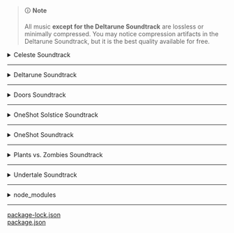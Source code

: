 > 🛈 **Note**
>
> All music **except for the Deltarune Soundtrack** are lossless or minimally compressed. You may notice compression artifacts in the Deltarune Soundtrack, but it is the best quality available for free.

<!-- files -->
<details>
<hr>
<summary>Celeste Soundtrack</summary>
<a href="Celeste Soundtrack/Celeste Original Soundtrack.png">Celeste Original Soundtrack.png</a><br>
<a href="Celeste Soundtrack/Prologue.mp3">Prologue.mp3</a><br>
<a href="Celeste Soundtrack/First Steps.mp3">First Steps.mp3</a><br>
<a href="Celeste Soundtrack/Resurrections.mp3">Resurrections.mp3</a><br>
<a href="Celeste Soundtrack/Awake.mp3">Awake.mp3</a><br>
<a href="Celeste Soundtrack/Postcard from Celeste Mountain.mp3">Postcard from Celeste Mountain.mp3</a><br>
<a href="Celeste Soundtrack/Checking In.mp3">Checking In.mp3</a><br>
<a href="Celeste Soundtrack/Spirit of Hospitality.mp3">Spirit of Hospitality.mp3</a><br>
<a href="Celeste Soundtrack/Scattered and Lost.mp3">Scattered and Lost.mp3</a><br>
<a href="Celeste Soundtrack/Golden.mp3">Golden.mp3</a><br>
<a href="Celeste Soundtrack/Anxiety.mp3">Anxiety.mp3</a><br>
<a href="Celeste Soundtrack/Quiet and Falling.mp3">Quiet and Falling.mp3</a><br>
<a href="Celeste Soundtrack/In the Mirror.mp3">In the Mirror.mp3</a><br>
<a href="Celeste Soundtrack/Madeline and Theo.mp3">Madeline and Theo.mp3</a><br>
<a href="Celeste Soundtrack/Starjump.mp3">Starjump.mp3</a><br>
<a href="Celeste Soundtrack/Reflection.mp3">Reflection.mp3</a><br>
<a href="Celeste Soundtrack/Confronting Myself.mp3">Confronting Myself.mp3</a><br>
<a href="Celeste Soundtrack/Little Goth.mp3">Little Goth.mp3</a><br>
<a href="Celeste Soundtrack/Reach for the Summit.mp3">Reach for the Summit.mp3</a><br>
<a href="Celeste Soundtrack/Exhale.mp3">Exhale.mp3</a><br>
<a href="Celeste Soundtrack/Heart of the Mountain.mp3">Heart of the Mountain.mp3</a><br>
<a href="Celeste Soundtrack/My Dearest Friends.mp3">My Dearest Friends.mp3</a><br>
</details><hr>
<details>
<hr>
<summary>Deltarune Soundtrack</summary>
<details>
<hr>
<summary>Chapter 1</summary>
<a href="Deltarune Soundtrack/Chapter 1/Deltarune Chapter 1 Soundtrack.png">Deltarune Chapter 1 Soundtrack.png</a><br>
<a href="Deltarune Soundtrack/Chapter 1/ANOTHER HIM.mp3">ANOTHER HIM.mp3</a><br>
<a href="Deltarune Soundtrack/Chapter 1/Beginning.mp3">Beginning.mp3</a><br>
<a href="Deltarune Soundtrack/Chapter 1/School.mp3">School.mp3</a><br>
<a href="Deltarune Soundtrack/Chapter 1/Susie.mp3">Susie.mp3</a><br>
<a href="Deltarune Soundtrack/Chapter 1/The Door.mp3">The Door.mp3</a><br>
<a href="Deltarune Soundtrack/Chapter 1/Cliffs.mp3">Cliffs.mp3</a><br>
<a href="Deltarune Soundtrack/Chapter 1/The Chase.mp3">The Chase.mp3</a><br>
<a href="Deltarune Soundtrack/Chapter 1/The Legend.mp3">The Legend.mp3</a><br>
<a href="Deltarune Soundtrack/Chapter 1/Lancer.mp3">Lancer.mp3</a><br>
<a href="Deltarune Soundtrack/Chapter 1/Rude Buster.mp3">Rude Buster.mp3</a><br>
<a href="Deltarune Soundtrack/Chapter 1/Empty Town.mp3">Empty Town.mp3</a><br>
<a href="Deltarune Soundtrack/Chapter 1/Weird Birds.mp3">Weird Birds.mp3</a><br>
<a href="Deltarune Soundtrack/Chapter 1/Field of Hopes and Dreams.mp3">Field of Hopes and Dreams.mp3</a><br>
<a href="Deltarune Soundtrack/Chapter 1/Fanfare (From Rose of Winter).mp3">Fanfare (From Rose of Winter).mp3</a><br>
<a href="Deltarune Soundtrack/Chapter 1/Lantern.mp3">Lantern.mp3</a><br>
<a href="Deltarune Soundtrack/Chapter 1/I'm Very Bad.mp3">I'm Very Bad.mp3</a><br>
<a href="Deltarune Soundtrack/Chapter 1/Checker Dance.mp3">Checker Dance.mp3</a><br>
<a href="Deltarune Soundtrack/Chapter 1/Quiet Autumn.mp3">Quiet Autumn.mp3</a><br>
<a href="Deltarune Soundtrack/Chapter 1/Scarlet Forest.mp3">Scarlet Forest.mp3</a><br>
<a href="Deltarune Soundtrack/Chapter 1/Thrash Machine.mp3">Thrash Machine.mp3</a><br>
<a href="Deltarune Soundtrack/Chapter 1/Vs. Lancer.mp3">Vs. Lancer.mp3</a><br>
<a href="Deltarune Soundtrack/Chapter 1/Basement.mp3">Basement.mp3</a><br>
<a href="Deltarune Soundtrack/Chapter 1/Imminent Death.mp3">Imminent Death.mp3</a><br>
<a href="Deltarune Soundtrack/Chapter 1/Vs. Susie.mp3">Vs. Susie.mp3</a><br>
<a href="Deltarune Soundtrack/Chapter 1/Card Castle.mp3">Card Castle.mp3</a><br>
<a href="Deltarune Soundtrack/Chapter 1/Rouxls Kaard.mp3">Rouxls Kaard.mp3</a><br>
<a href="Deltarune Soundtrack/Chapter 1/April 2012.mp3">April 2012.mp3</a><br>
<a href="Deltarune Soundtrack/Chapter 1/Hip Shop.mp3">Hip Shop.mp3</a><br>
<a href="Deltarune Soundtrack/Chapter 1/Gallery.mp3">Gallery.mp3</a><br>
<a href="Deltarune Soundtrack/Chapter 1/Chaos King.mp3">Chaos King.mp3</a><br>
<a href="Deltarune Soundtrack/Chapter 1/Darkness Falls.mp3">Darkness Falls.mp3</a><br>
<a href="Deltarune Soundtrack/Chapter 1/The Circus.mp3">The Circus.mp3</a><br>
<a href="Deltarune Soundtrack/Chapter 1/THE WORLD REVOLVING.mp3">THE WORLD REVOLVING.mp3</a><br>
<a href="Deltarune Soundtrack/Chapter 1/Friendship.mp3">Friendship.mp3</a><br>
<a href="Deltarune Soundtrack/Chapter 1/THE HOLY.mp3">THE HOLY.mp3</a><br>
<a href="Deltarune Soundtrack/Chapter 1/Your Power.mp3">Your Power.mp3</a><br>
<a href="Deltarune Soundtrack/Chapter 1/A Town Called Hometown.mp3">A Town Called Hometown.mp3</a><br>
<a href="Deltarune Soundtrack/Chapter 1/You Can Always Come Home.mp3">You Can Always Come Home.mp3</a><br>
<a href="Deltarune Soundtrack/Chapter 1/Don't Forget.mp3">Don't Forget.mp3</a><br>
<a href="Deltarune Soundtrack/Chapter 1/Before the Story.mp3">Before the Story.mp3</a><br>
<a href="Deltarune Soundtrack/Chapter 1/Dogcheck.mp3">Dogcheck.mp3</a><br>
</details><hr>
<details>
<hr>
<summary>Chapter 2</summary>
<a href="Deltarune Soundtrack/Chapter 2/Deltarune Chapter 2 Soundtrack.png">Deltarune Chapter 2 Soundtrack.png</a><br>
<a href="Deltarune Soundtrack/Chapter 2/Faint Glow.mp3">Faint Glow.mp3</a><br>
<a href="Deltarune Soundtrack/Chapter 2/Girl Next Door.mp3">Girl Next Door.mp3</a><br>
<a href="Deltarune Soundtrack/Chapter 2/My Castle Town.mp3">My Castle Town.mp3</a><br>
<a href="Deltarune Soundtrack/Chapter 2/Ohhhhohohoho!.mp3">Ohhhhohohoho!.mp3</a><br>
<a href="Deltarune Soundtrack/Chapter 2/Queen.mp3">Queen.mp3</a><br>
<a href="Deltarune Soundtrack/Chapter 2/A CYBER'S WORLD.mp3">A CYBER'S WORLD.mp3</a><br>
<a href="Deltarune Soundtrack/Chapter 2/A Simple Diversion.mp3">A Simple Diversion.mp3</a><br>
<a href="Deltarune Soundtrack/Chapter 2/Almost To The Guys!.mp3">Almost To The Guys!.mp3</a><br>
<a href="Deltarune Soundtrack/Chapter 2/Cool Beat.mp3">Cool Beat.mp3</a><br>
<a href="Deltarune Soundtrack/Chapter 2/When I Get Mad I Dance Like This.mp3">When I Get Mad I Dance Like This.mp3</a><br>
<a href="Deltarune Soundtrack/Chapter 2/Cyber Battle (Solo).mp3">Cyber Battle (Solo).mp3</a><br>
<a href="Deltarune Soundtrack/Chapter 2/When I Get Happy I Dance Like This.mp3">When I Get Happy I Dance Like This.mp3</a><br>
<a href="Deltarune Soundtrack/Chapter 2/Sound Studio.mp3">Sound Studio.mp3</a><br>
<a href="Deltarune Soundtrack/Chapter 2/Berdly.mp3">Berdly.mp3</a><br>
<a href="Deltarune Soundtrack/Chapter 2/Smart Race.mp3">Smart Race.mp3</a><br>
<a href="Deltarune Soundtrack/Chapter 2/Faint Courage (Game Over).mp3">Faint Courage (Game Over).mp3</a><br>
<a href="Deltarune Soundtrack/Chapter 2/WELCOME TO THE CITY.mp3">WELCOME TO THE CITY.mp3</a><br>
<a href="Deltarune Soundtrack/Chapter 2/Mini Studio.mp3">Mini Studio.mp3</a><br>
<a href="Deltarune Soundtrack/Chapter 2/Holiday Studio.mp3">Holiday Studio.mp3</a><br>
<a href="Deltarune Soundtrack/Chapter 2/Cool Mixtape.mp3">Cool Mixtape.mp3</a><br>
<a href="Deltarune Soundtrack/Chapter 2/HEY EVERY !.mp3">HEY EVERY !.mp3</a><br>
<a href="Deltarune Soundtrack/Chapter 2/Spamton.mp3">Spamton.mp3</a><br>
<a href="Deltarune Soundtrack/Chapter 2/NOW'S YOUR CHANCE TO BE A.mp3">NOW'S YOUR CHANCE TO BE A.mp3</a><br>
<a href="Deltarune Soundtrack/Chapter 2/Elegant Enterance.mp3">Elegant Enterance.mp3</a><br>
<a href="Deltarune Soundtrack/Chapter 2/Bluebird of Misfortune.mp3">Bluebird of Misfortune.mp3</a><br>
<a href="Deltarune Soundtrack/Chapter 2/Pandora Palace.mp3">Pandora Palace.mp3</a><br>
<a href="Deltarune Soundtrack/Chapter 2/KEYGEN.mp3">KEYGEN.mp3</a><br>
<a href="Deltarune Soundtrack/Chapter 2/Acid Tunnel of Love.mp3">Acid Tunnel of Love.mp3</a><br>
<a href="Deltarune Soundtrack/Chapter 2/It's Pronounced  Rules.mp3">It's Pronounced  Rules.mp3</a><br>
<a href="Deltarune Soundtrack/Chapter 2/Lost Girl.mp3">Lost Girl.mp3</a><br>
<a href="Deltarune Soundtrack/Chapter 2/Ferris Wheel.mp3">Ferris Wheel.mp3</a><br>
<a href="Deltarune Soundtrack/Chapter 2/Attack of the Killer Queen.mp3">Attack of the Killer Queen.mp3</a><br>
<a href="Deltarune Soundtrack/Chapter 2/Giga Size.mp3">Giga Size.mp3</a><br>
<a href="Deltarune Soundtrack/Chapter 2/Powers Combined.mp3">Powers Combined.mp3</a><br>
<a href="Deltarune Soundtrack/Chapter 2/Knock You Down !!.mp3">Knock You Down !!.mp3</a><br>
<a href="Deltarune Soundtrack/Chapter 2/The Dark Truth.mp3">The Dark Truth.mp3</a><br>
<a href="Deltarune Soundtrack/Chapter 2/Digital Roots.mp3">Digital Roots.mp3</a><br>
<a href="Deltarune Soundtrack/Chapter 2/Deal Gone Wrong.mp3">Deal Gone Wrong.mp3</a><br>
<a href="Deltarune Soundtrack/Chapter 2/BIG SHOT.mp3">BIG SHOT.mp3</a><br>
<a href="Deltarune Soundtrack/Chapter 2/A Real Boy!.mp3">A Real Boy!.mp3</a><br>
<a href="Deltarune Soundtrack/Chapter 2/Dialtone.mp3">Dialtone.mp3</a><br>
<a href="Deltarune Soundtrack/Chapter 2/sans..mp3">sans..mp3</a><br>
<a href="Deltarune Soundtrack/Chapter 2/Chill Jailbreak Alarm to Study And Relax To.mp3">Chill Jailbreak Alarm to Study And Relax To.mp3</a><br>
<a href="Deltarune Soundtrack/Chapter 2/You Can Always Come Home.mp3">You Can Always Come Home.mp3</a><br>
<a href="Deltarune Soundtrack/Chapter 2/Until Next Time.mp3">Until Next Time.mp3</a><br>
<a href="Deltarune Soundtrack/Chapter 2/A-pplause for Berdly.mp3">A-pplause for Berdly.mp3</a><br>
<a href="Deltarune Soundtrack/Chapter 2/Berdly Battle (Really Tense Heartbeat Momento Version).mp3">Berdly Battle (Really Tense Heartbeat Momento Version).mp3</a><br>
<a href="Deltarune Soundtrack/Chapter 2/Cyber Battle.mp3">Cyber Battle.mp3</a><br>
<a href="Deltarune Soundtrack/Chapter 2/Determination.mp3">Determination.mp3</a><br>
<a href="Deltarune Soundtrack/Chapter 2/WELCOME TO THE CITY (Alt).mp3">WELCOME TO THE CITY (Alt).mp3</a><br>
</details><hr>
</details><hr>
<details>
<hr>
<summary>Doors Soundtrack</summary>
<details>
<hr>
<summary>Volume 1</summary>
<a href="Doors Soundtrack/Volume 1/Doors (Original Game Soundtrack), Vol. 1.png">Doors (Original Game Soundtrack), Vol. 1.png</a><br>
<a href="Doors Soundtrack/Volume 1/Dawn Of The Doors.mp3">Dawn Of The Doors.mp3</a><br>
<a href="Doors Soundtrack/Volume 1/Elevator Jam.mp3">Elevator Jam.mp3</a><br>
<a href="Doors Soundtrack/Volume 1/Guiding Light.mp3">Guiding Light.mp3</a><br>
<a href="Doors Soundtrack/Volume 1/Here I Come.mp3">Here I Come.mp3</a><br>
<a href="Doors Soundtrack/Volume 1/Unhinged.mp3">Unhinged.mp3</a><br>
</details><hr>
<details>
<hr>
<summary>Volume 2</summary>
<a href="Doors Soundtrack/Volume 2/Doors (Original Game Soundtrack), Vol. 2.png">Doors (Original Game Soundtrack), Vol. 2.png</a><br>
<a href="Doors Soundtrack/Volume 2/Trailer Theme Remix.mp3">Trailer Theme Remix.mp3</a><br>
<a href="Doors Soundtrack/Volume 2/Elevator Jam Remix.mp3">Elevator Jam Remix.mp3</a><br>
<a href="Doors Soundtrack/Volume 2/Curious Light.mp3">Curious Light.mp3</a><br>
<a href="Doors Soundtrack/Volume 2/Jeff's Jingle.mp3">Jeff's Jingle.mp3</a><br>
<a href="Doors Soundtrack/Volume 2/Unhinged II.mp3">Unhinged II.mp3</a><br>
<a href="Doors Soundtrack/Volume 2/Elevator Jammed.mp3">Elevator Jammed.mp3</a><br>
</details><hr>
</details><hr>
<details>
<hr>
<summary>OneShot Solstice Soundtrack</summary>
<a href="OneShot Solstice Soundtrack/Happily Ever After.jpg">Happily Ever After.jpg</a><br>
<a href="OneShot Solstice Soundtrack/OneShot Solstice Soundtrack.png">OneShot Solstice Soundtrack.png</a><br>
<a href="OneShot Solstice Soundtrack/Prelude.flac">Prelude.flac</a><br>
<a href="OneShot Solstice Soundtrack/Deep Mines.flac">Deep Mines.flac</a><br>
<a href="OneShot Solstice Soundtrack/Vestige.flac">Vestige.flac</a><br>
<a href="OneShot Solstice Soundtrack/Sonder (extended).flac">Sonder (extended).flac</a><br>
<a href="OneShot Solstice Soundtrack/Out of Protocol.flac">Out of Protocol.flac</a><br>
<a href="OneShot Solstice Soundtrack/Panic.flac">Panic.flac</a><br>
<a href="OneShot Solstice Soundtrack/Collapse.flac">Collapse.flac</a><br>
<a href="OneShot Solstice Soundtrack/Navigate (extended).flac">Navigate (extended).flac</a><br>
<a href="OneShot Solstice Soundtrack/The FIrst Universe.flac">The FIrst Universe.flac</a><br>
<a href="OneShot Solstice Soundtrack/Aviator.flac">Aviator.flac</a><br>
<a href="OneShot Solstice Soundtrack/Eleventh hour.flac">Eleventh hour.flac</a><br>
<a href="OneShot Solstice Soundtrack/Rue.flac">Rue.flac</a><br>
<a href="OneShot Solstice Soundtrack/The Author.flac">The Author.flac</a><br>
<a href="OneShot Solstice Soundtrack/The World Machine.flac">The World Machine.flac</a><br>
<a href="OneShot Solstice Soundtrack/Encounter.flac">Encounter.flac</a><br>
<a href="OneShot Solstice Soundtrack/Solstice.flac">Solstice.flac</a><br>
<a href="OneShot Solstice Soundtrack/Sunrise.flac">Sunrise.flac</a><br>
<a href="OneShot Solstice Soundtrack/In Memory.flac">In Memory.flac</a><br>
<a href="OneShot Solstice Soundtrack/Epilogue.flac">Epilogue.flac</a><br>
<a href="OneShot Solstice Soundtrack/Homesick.flac">Homesick.flac</a><br>
<a href="OneShot Solstice Soundtrack/Inventory.flac">Inventory.flac</a><br>
<a href="OneShot Solstice Soundtrack/Simpler Secrets.flac">Simpler Secrets.flac</a><br>
<a href="OneShot Solstice Soundtrack/First Flight.flac">First Flight.flac</a><br>
<a href="OneShot Solstice Soundtrack/The Simulation.flac">The Simulation.flac</a><br>
<a href="OneShot Solstice Soundtrack/Ghost in the Machine.flac">Ghost in the Machine.flac</a><br>
<a href="OneShot Solstice Soundtrack/Happily Ever After.flac">Happily Ever After.flac</a><br>
<a href="OneShot Solstice Soundtrack/Niko's Theme.flac">Niko's Theme.flac</a><br>
</details><hr>
<details>
<hr>
<summary>OneShot Soundtrack</summary>
<a href="OneShot Soundtrack/IT'S TIME TO FIGHT CRIME.jpg">IT'S TIME TO FIGHT CRIME.jpg</a><br>
<a href="OneShot Soundtrack/OneShot Soundtrack.png">OneShot Soundtrack.png</a><br>
<a href="OneShot Soundtrack/Ram.jpg">Ram.jpg</a><br>
<a href="OneShot Soundtrack/My Burden Is Light.flac">My Burden Is Light.flac</a><br>
<a href="OneShot Soundtrack/Someplace I Know.flac">Someplace I Know.flac</a><br>
<a href="OneShot Soundtrack/Puzzle Solved.flac">Puzzle Solved.flac</a><br>
<a href="OneShot Soundtrack/Phosphor.flac">Phosphor.flac</a><br>
<a href="OneShot Soundtrack/The Prophecy.flac">The Prophecy.flac</a><br>
<a href="OneShot Soundtrack/Abandoned Factory.flac">Abandoned Factory.flac</a><br>
<a href="OneShot Soundtrack/Silverpoint.flac">Silverpoint.flac</a><br>
<a href="OneShot Soundtrack/A God's Machine.flac">A God's Machine.flac</a><br>
<a href="OneShot Soundtrack/Rowbot.flac">Rowbot.flac</a><br>
<a href="OneShot Soundtrack/Geothermal.flac">Geothermal.flac</a><br>
<a href="OneShot Soundtrack/Distant.flac">Distant.flac</a><br>
<a href="OneShot Soundtrack/Into The Light.flac">Into The Light.flac</a><br>
<a href="OneShot Soundtrack/Self Contained Universe (Reprise).flac">Self Contained Universe (Reprise).flac</a><br>
<a href="OneShot Soundtrack/Navigate.flac">Navigate.flac</a><br>
<a href="OneShot Soundtrack/To Sleep.flac">To Sleep.flac</a><br>
<a href="OneShot Soundtrack/To Dream.flac">To Dream.flac</a><br>
<a href="OneShot Soundtrack/Flooded Ruins.flac">Flooded Ruins.flac</a><br>
<a href="OneShot Soundtrack/Alula.flac">Alula.flac</a><br>
<a href="OneShot Soundtrack/Children of the Ruins.flac">Children of the Ruins.flac</a><br>
<a href="OneShot Soundtrack/Ram.flac">Ram.flac</a><br>
<a href="OneShot Soundtrack/Pretty Bad.flac">Pretty Bad.flac</a><br>
<a href="OneShot Soundtrack/On Little Cat Feet.flac">On Little Cat Feet.flac</a><br>
<a href="OneShot Soundtrack/Indoors.flac">Indoors.flac</a><br>
<a href="OneShot Soundtrack/Dark Stairwell.flac">Dark Stairwell.flac</a><br>
<a href="OneShot Soundtrack/Sonder.flac">Sonder.flac</a><br>
<a href="OneShot Soundtrack/Pretty nice day, huh....flac">Pretty nice day, huh....flac</a><br>
<a href="OneShot Soundtrack/On Little Cat Feet (ground).flac">On Little Cat Feet (ground).flac</a><br>
<a href="OneShot Soundtrack/Library Stroll.flac">Library Stroll.flac</a><br>
<a href="OneShot Soundtrack/Simple Secrets.flac">Simple Secrets.flac</a><br>
<a href="OneShot Soundtrack/Factory.flac">Factory.flac</a><br>
<a href="OneShot Soundtrack/Library Nap.flac">Library Nap.flac</a><br>
<a href="OneShot Soundtrack/The Tower.flac">The Tower.flac</a><br>
<a href="OneShot Soundtrack/Distant water.flac">Distant water.flac</a><br>
<a href="OneShot Soundtrack/Niko and the World Machine.flac">Niko and the World Machine.flac</a><br>
<a href="OneShot Soundtrack/I'm Here.flac">I'm Here.flac</a><br>
<a href="OneShot Soundtrack/Pretty.flac">Pretty.flac</a><br>
<a href="OneShot Soundtrack/Sun.flac">Sun.flac</a><br>
<a href="OneShot Soundtrack/Self Contained Universe.flac">Self Contained Universe.flac</a><br>
<a href="OneShot Soundtrack/Thanks For Everything.flac">Thanks For Everything.flac</a><br>
<a href="OneShot Soundtrack/OneShot Trailer.flac">OneShot Trailer.flac</a><br>
<a href="OneShot Soundtrack/Countdown.flac">Countdown.flac</a><br>
<a href="OneShot Soundtrack/IT'S TIME TO FIGHT CRIME.flac">IT'S TIME TO FIGHT CRIME.flac</a><br>
</details><hr>
<details>
<hr>
<summary>Plants vs. Zombies Soundtrack</summary>
<details>
<hr>
<summary>Normal-Horde Variants</summary>
<a href="Plants vs. Zombies Soundtrack/Normal-Horde Variants/Grasswalk (Normal).flac">Grasswalk (Normal).flac</a><br>
<a href="Plants vs. Zombies Soundtrack/Normal-Horde Variants/Grasswalk (Horde).flac">Grasswalk (Horde).flac</a><br>
<a href="Plants vs. Zombies Soundtrack/Normal-Horde Variants/Watery Graves (Normal).flac">Watery Graves (Normal).flac</a><br>
<a href="Plants vs. Zombies Soundtrack/Normal-Horde Variants/Watery Graves (Horde).flac">Watery Graves (Horde).flac</a><br>
<a href="Plants vs. Zombies Soundtrack/Normal-Horde Variants/Rigor Mormist (Normal).flac">Rigor Mormist (Normal).flac</a><br>
<a href="Plants vs. Zombies Soundtrack/Normal-Horde Variants/Rigor Mormist (Horde).flac">Rigor Mormist (Horde).flac</a><br>
<a href="Plants vs. Zombies Soundtrack/Normal-Horde Variants/Graze the Roof (Horde).flac">Graze the Roof (Horde).flac</a><br>
<a href="Plants vs. Zombies Soundtrack/Normal-Horde Variants/Graze the Roof (Normal).flac">Graze the Roof (Normal).flac</a><br>
</details><hr>
<a href="Plants vs. Zombies Soundtrack/Plants vs. Zombies Soundtrack.jpg">Plants vs. Zombies Soundtrack.jpg</a><br>
<a href="Plants vs. Zombies Soundtrack/Crazy Dave (Intro Theme).flac">Crazy Dave (Intro Theme).flac</a><br>
<a href="Plants vs. Zombies Soundtrack/Choose Your Seeds.flac">Choose Your Seeds.flac</a><br>
<a href="Plants vs. Zombies Soundtrack/Grasswalk.flac">Grasswalk.flac</a><br>
<a href="Plants vs. Zombies Soundtrack/Moongrains.flac">Moongrains.flac</a><br>
<a href="Plants vs. Zombies Soundtrack/Moongrains (Horde).flac">Moongrains (Horde).flac</a><br>
<a href="Plants vs. Zombies Soundtrack/Watery Graves.flac">Watery Graves.flac</a><br>
<a href="Plants vs. Zombies Soundtrack/Rigor Mormist.flac">Rigor Mormist.flac</a><br>
<a href="Plants vs. Zombies Soundtrack/Graze the Roof.flac">Graze the Roof.flac</a><br>
<a href="Plants vs. Zombies Soundtrack/Loonboon.flac">Loonboon.flac</a><br>
<a href="Plants vs. Zombies Soundtrack/Cerebrawl.flac">Cerebrawl.flac</a><br>
<a href="Plants vs. Zombies Soundtrack/Zen Garden.flac">Zen Garden.flac</a><br>
<a href="Plants vs. Zombies Soundtrack/Ultimate Battle.flac">Ultimate Battle.flac</a><br>
<a href="Plants vs. Zombies Soundtrack/Brainiac Maniac.flac">Brainiac Maniac.flac</a><br>
</details><hr>
<details>
<hr>
<summary>Undertale Soundtrack</summary>
<a href="Undertale Soundtrack/Undertale Soundtrack.png">Undertale Soundtrack.png</a><br>
<a href="Undertale Soundtrack/Once Upon A Time.mp3">Once Upon A Time.mp3</a><br>
<a href="Undertale Soundtrack/Start Menu.mp3">Start Menu.mp3</a><br>
<a href="Undertale Soundtrack/Your Best Friend.mp3">Your Best Friend.mp3</a><br>
<a href="Undertale Soundtrack/Fallen Down.mp3">Fallen Down.mp3</a><br>
<a href="Undertale Soundtrack/Ruins.mp3">Ruins.mp3</a><br>
<a href="Undertale Soundtrack/Uwa!! So Temperate♫.mp3">Uwa!! So Temperate♫.mp3</a><br>
<a href="Undertale Soundtrack/Anticipation.mp3">Anticipation.mp3</a><br>
<a href="Undertale Soundtrack/Unnecessary Tension.mp3">Unnecessary Tension.mp3</a><br>
<a href="Undertale Soundtrack/Enemy Approaching.mp3">Enemy Approaching.mp3</a><br>
<a href="Undertale Soundtrack/Ghost Fight.mp3">Ghost Fight.mp3</a><br>
<a href="Undertale Soundtrack/Determination.mp3">Determination.mp3</a><br>
<a href="Undertale Soundtrack/Home.mp3">Home.mp3</a><br>
<a href="Undertale Soundtrack/Home (Music Box).mp3">Home (Music Box).mp3</a><br>
<a href="Undertale Soundtrack/Heartache.mp3">Heartache.mp3</a><br>
<a href="Undertale Soundtrack/sans.mp3">sans.mp3</a><br>
<a href="Undertale Soundtrack/Nyeh Heh Heh!.mp3">Nyeh Heh Heh!.mp3</a><br>
<a href="Undertale Soundtrack/Snowy.mp3">Snowy.mp3</a><br>
<a href="Undertale Soundtrack/Uwa!! So Holiday♫.mp3">Uwa!! So Holiday♫.mp3</a><br>
<a href="Undertale Soundtrack/Dogbass.mp3">Dogbass.mp3</a><br>
<a href="Undertale Soundtrack/Mysterious Place.mp3">Mysterious Place.mp3</a><br>
<a href="Undertale Soundtrack/Dogsong.mp3">Dogsong.mp3</a><br>
<a href="Undertale Soundtrack/Snowdin Town.mp3">Snowdin Town.mp3</a><br>
<a href="Undertale Soundtrack/Shop.mp3">Shop.mp3</a><br>
<a href="Undertale Soundtrack/Bonetrousle.mp3">Bonetrousle.mp3</a><br>
<a href="Undertale Soundtrack/Dating Start!.mp3">Dating Start!.mp3</a><br>
<a href="Undertale Soundtrack/Dating Tense!.mp3">Dating Tense!.mp3</a><br>
<a href="Undertale Soundtrack/Dating Fight!.mp3">Dating Fight!.mp3</a><br>
<a href="Undertale Soundtrack/Premonition.mp3">Premonition.mp3</a><br>
<a href="Undertale Soundtrack/Danger Mystery.mp3">Danger Mystery.mp3</a><br>
<a href="Undertale Soundtrack/Undyne.mp3">Undyne.mp3</a><br>
<a href="Undertale Soundtrack/Waterfall.mp3">Waterfall.mp3</a><br>
<a href="Undertale Soundtrack/Run!.mp3">Run!.mp3</a><br>
<a href="Undertale Soundtrack/Quiet Water.mp3">Quiet Water.mp3</a><br>
<a href="Undertale Soundtrack/Memory.mp3">Memory.mp3</a><br>
<a href="Undertale Soundtrack/Bird That Carries You Over A Disproportionately Small Gap.mp3">Bird That Carries You Over A Disproportionately Small Gap.mp3</a><br>
<a href="Undertale Soundtrack/Dummy!.mp3">Dummy!.mp3</a><br>
<a href="Undertale Soundtrack/Pathetic House.mp3">Pathetic House.mp3</a><br>
<a href="Undertale Soundtrack/Spooktune.mp3">Spooktune.mp3</a><br>
<a href="Undertale Soundtrack/Spookwave.mp3">Spookwave.mp3</a><br>
<a href="Undertale Soundtrack/Ghouliday.mp3">Ghouliday.mp3</a><br>
<a href="Undertale Soundtrack/Chill.mp3">Chill.mp3</a><br>
<a href="Undertale Soundtrack/Thundersnail.mp3">Thundersnail.mp3</a><br>
<a href="Undertale Soundtrack/Temmie Village.mp3">Temmie Village.mp3</a><br>
<a href="Undertale Soundtrack/Tem Shop.mp3">Tem Shop.mp3</a><br>
<a href="Undertale Soundtrack/NGAHHH!!.mp3">NGAHHH!!.mp3</a><br>
<a href="Undertale Soundtrack/Spear of Justice.mp3">Spear of Justice.mp3</a><br>
<a href="Undertale Soundtrack/Ooo.mp3">Ooo.mp3</a><br>
<a href="Undertale Soundtrack/Alphys.mp3">Alphys.mp3</a><br>
<a href="Undertale Soundtrack/It's Showtime!.mp3">It's Showtime!.mp3</a><br>
<a href="Undertale Soundtrack/Metal Crusher.mp3">Metal Crusher.mp3</a><br>
<a href="Undertale Soundtrack/Another Medium.mp3">Another Medium.mp3</a><br>
<a href="Undertale Soundtrack/Uwa!! So HEATS!!♫.mp3">Uwa!! So HEATS!!♫.mp3</a><br>
<a href="Undertale Soundtrack/Stronger Monsters.mp3">Stronger Monsters.mp3</a><br>
<a href="Undertale Soundtrack/Hotel.mp3">Hotel.mp3</a><br>
<a href="Undertale Soundtrack/Can You Really Call This A Hotel, I Didn't Receive A Mint On My Pillow Or Anything.mp3">Can You Really Call This A Hotel, I Didn't Receive A Mint On My Pillow Or Anything.mp3</a><br>
<a href="Undertale Soundtrack/Confession.mp3">Confession.mp3</a><br>
<a href="Undertale Soundtrack/Live Report.mp3">Live Report.mp3</a><br>
<a href="Undertale Soundtrack/Death Report.mp3">Death Report.mp3</a><br>
<a href="Undertale Soundtrack/Spider Dance.mp3">Spider Dance.mp3</a><br>
<a href="Undertale Soundtrack/Wrong Enemy !-.mp3">Wrong Enemy !-.mp3</a><br>
<a href="Undertale Soundtrack/Oh! One True Love.mp3">Oh! One True Love.mp3</a><br>
<a href="Undertale Soundtrack/Oh! Dungeon.mp3">Oh! Dungeon.mp3</a><br>
<a href="Undertale Soundtrack/It's Raining Somewhere Else.mp3">It's Raining Somewhere Else.mp3</a><br>
<a href="Undertale Soundtrack/CORE Approach.mp3">CORE Approach.mp3</a><br>
<a href="Undertale Soundtrack/CORE.mp3">CORE.mp3</a><br>
<a href="Undertale Soundtrack/Last Episode!.mp3">Last Episode!.mp3</a><br>
<a href="Undertale Soundtrack/Oh My.mp3">Oh My.mp3</a><br>
<a href="Undertale Soundtrack/Death by Glamour.mp3">Death by Glamour.mp3</a><br>
<a href="Undertale Soundtrack/For the Fans.mp3">For the Fans.mp3</a><br>
<a href="Undertale Soundtrack/Long Elevator.mp3">Long Elevator.mp3</a><br>
<a href="Undertale Soundtrack/Undertale.mp3">Undertale.mp3</a><br>
<a href="Undertale Soundtrack/Song That Might Play When You Fight Sans.mp3">Song That Might Play When You Fight Sans.mp3</a><br>
<a href="Undertale Soundtrack/The Choice.mp3">The Choice.mp3</a><br>
<a href="Undertale Soundtrack/Small Shock.mp3">Small Shock.mp3</a><br>
<a href="Undertale Soundtrack/Barrier.mp3">Barrier.mp3</a><br>
<a href="Undertale Soundtrack/Bergentrückung.mp3">Bergentrückung.mp3</a><br>
<a href="Undertale Soundtrack/ASGORE.mp3">ASGORE.mp3</a><br>
<a href="Undertale Soundtrack/You Idiot.mp3">You Idiot.mp3</a><br>
<a href="Undertale Soundtrack/Your Best Nightmare.mp3">Your Best Nightmare.mp3</a><br>
<a href="Undertale Soundtrack/Finale.mp3">Finale.mp3</a><br>
<a href="Undertale Soundtrack/An Ending.mp3">An Ending.mp3</a><br>
<a href="Undertale Soundtrack/She's Playing Piano.mp3">She's Playing Piano.mp3</a><br>
<a href="Undertale Soundtrack/Here We Are.mp3">Here We Are.mp3</a><br>
<a href="Undertale Soundtrack/Amalgam.mp3">Amalgam.mp3</a><br>
<a href="Undertale Soundtrack/Fallen Down (Reprise).mp3">Fallen Down (Reprise).mp3</a><br>
<a href="Undertale Soundtrack/Don't Give Up.mp3">Don't Give Up.mp3</a><br>
<a href="Undertale Soundtrack/Hopes and Dreams.mp3">Hopes and Dreams.mp3</a><br>
<a href="Undertale Soundtrack/Burn in Despair!.mp3">Burn in Despair!.mp3</a><br>
<a href="Undertale Soundtrack/SAVE the World.mp3">SAVE the World.mp3</a><br>
<a href="Undertale Soundtrack/His Theme.mp3">His Theme.mp3</a><br>
<a href="Undertale Soundtrack/Final Power.mp3">Final Power.mp3</a><br>
<a href="Undertale Soundtrack/Reunited.mp3">Reunited.mp3</a><br>
<a href="Undertale Soundtrack/Menu (Full).mp3">Menu (Full).mp3</a><br>
<a href="Undertale Soundtrack/Respite.mp3">Respite.mp3</a><br>
<a href="Undertale Soundtrack/Bring It In, Guys!.mp3">Bring It In, Guys!.mp3</a><br>
<a href="Undertale Soundtrack/Last Goodbye.mp3">Last Goodbye.mp3</a><br>
<a href="Undertale Soundtrack/But the Earth Refused to Die.mp3">But the Earth Refused to Die.mp3</a><br>
<a href="Undertale Soundtrack/Battle Against a True Hero.mp3">Battle Against a True Hero.mp3</a><br>
<a href="Undertale Soundtrack/Power of -NEO-.mp3">Power of -NEO-.mp3</a><br>
<a href="Undertale Soundtrack/Megalovania.mp3">Megalovania.mp3</a><br>
<a href="Undertale Soundtrack/Good Night.mp3">Good Night.mp3</a><br>
</details><hr>
<details>
<hr>
<summary>node_modules</summary>
<a href="node_modules/.package-lock.json">.package-lock.json</a><br>
<details>
<hr>
<summary>@tokenizer</summary>
<details>
<hr>
<summary>token</summary>
<a href="node_modules/@tokenizer/token/index.d.ts">index.d.ts</a><br>
<a href="node_modules/@tokenizer/token/package.json">package.json</a><br>
</details><hr>
</details><hr>
<details>
<hr>
<summary>content-type</summary>
<a href="node_modules/content-type/HISTORY.md">HISTORY.md</a><br>
<a href="node_modules/content-type/LICENSE">LICENSE</a><br>
<a href="node_modules/content-type/index.js">index.js</a><br>
<a href="node_modules/content-type/package.json">package.json</a><br>
</details><hr>
<details>
<hr>
<summary>debug</summary>
<a href="node_modules/debug/LICENSE">LICENSE</a><br>
<a href="node_modules/debug/package.json">package.json</a><br>
<details>
<hr>
<summary>src</summary>
<a href="node_modules/debug/src/browser.js">browser.js</a><br>
<a href="node_modules/debug/src/common.js">common.js</a><br>
<a href="node_modules/debug/src/index.js">index.js</a><br>
<a href="node_modules/debug/src/node.js">node.js</a><br>
</details><hr>
</details><hr>
<details>
<hr>
<summary>file-type</summary>
<a href="node_modules/file-type/browser.d.ts">browser.d.ts</a><br>
<a href="node_modules/file-type/browser.js">browser.js</a><br>
<a href="node_modules/file-type/core.d.ts">core.d.ts</a><br>
<a href="node_modules/file-type/core.js">core.js</a><br>
<a href="node_modules/file-type/index.d.ts">index.d.ts</a><br>
<a href="node_modules/file-type/index.js">index.js</a><br>
<a href="node_modules/file-type/license">license</a><br>
<a href="node_modules/file-type/package.json">package.json</a><br>
<a href="node_modules/file-type/readme.md">readme.md</a><br>
<a href="node_modules/file-type/supported.js">supported.js</a><br>
<a href="node_modules/file-type/util.js">util.js</a><br>
</details><hr>
<details>
<hr>
<summary>ieee754</summary>
<a href="node_modules/ieee754/LICENSE">LICENSE</a><br>
<a href="node_modules/ieee754/index.d.ts">index.d.ts</a><br>
<a href="node_modules/ieee754/index.js">index.js</a><br>
<a href="node_modules/ieee754/package.json">package.json</a><br>
</details><hr>
<details>
<hr>
<summary>inherits</summary>
<a href="node_modules/inherits/LICENSE">LICENSE</a><br>
<a href="node_modules/inherits/inherits.js">inherits.js</a><br>
<a href="node_modules/inherits/inherits_browser.js">inherits_browser.js</a><br>
<a href="node_modules/inherits/package.json">package.json</a><br>
</details><hr>
<details>
<hr>
<summary>media-typer</summary>
<a href="node_modules/media-typer/HISTORY.md">HISTORY.md</a><br>
<a href="node_modules/media-typer/LICENSE">LICENSE</a><br>
<a href="node_modules/media-typer/index.js">index.js</a><br>
<a href="node_modules/media-typer/package.json">package.json</a><br>
</details><hr>
<details>
<hr>
<summary>ms</summary>
<a href="node_modules/ms/index.js">index.js</a><br>
<a href="node_modules/ms/license.md">license.md</a><br>
<a href="node_modules/ms/package.json">package.json</a><br>
<a href="node_modules/ms/readme.md">readme.md</a><br>
</details><hr>
<details>
<hr>
<summary>music-metadata</summary>
<a href="node_modules/music-metadata/LICENSE.txt">LICENSE.txt</a><br>
<details>
<hr>
<summary>lib</summary>
<a href="node_modules/music-metadata/lib/ParserFactory.d.ts">ParserFactory.d.ts</a><br>
<a href="node_modules/music-metadata/lib/ParserFactory.js">ParserFactory.js</a><br>
<details>
<hr>
<summary>aiff</summary>
<a href="node_modules/music-metadata/lib/aiff/AiffParser.d.ts">AiffParser.d.ts</a><br>
<a href="node_modules/music-metadata/lib/aiff/AiffParser.js">AiffParser.js</a><br>
<a href="node_modules/music-metadata/lib/aiff/AiffTagMap.d.ts">AiffTagMap.d.ts</a><br>
<a href="node_modules/music-metadata/lib/aiff/AiffTagMap.js">AiffTagMap.js</a><br>
<a href="node_modules/music-metadata/lib/aiff/AiffToken.d.ts">AiffToken.d.ts</a><br>
<a href="node_modules/music-metadata/lib/aiff/AiffToken.js">AiffToken.js</a><br>
</details><hr>
<details>
<hr>
<summary>apev2</summary>
<a href="node_modules/music-metadata/lib/apev2/APEv2Parser.d.ts">APEv2Parser.d.ts</a><br>
<a href="node_modules/music-metadata/lib/apev2/APEv2Parser.js">APEv2Parser.js</a><br>
<a href="node_modules/music-metadata/lib/apev2/APEv2TagMapper.d.ts">APEv2TagMapper.d.ts</a><br>
<a href="node_modules/music-metadata/lib/apev2/APEv2TagMapper.js">APEv2TagMapper.js</a><br>
<a href="node_modules/music-metadata/lib/apev2/APEv2Token.d.ts">APEv2Token.d.ts</a><br>
<a href="node_modules/music-metadata/lib/apev2/APEv2Token.js">APEv2Token.js</a><br>
</details><hr>
<details>
<hr>
<summary>asf</summary>
<a href="node_modules/music-metadata/lib/asf/AsfObject.d.ts">AsfObject.d.ts</a><br>
<a href="node_modules/music-metadata/lib/asf/AsfObject.js">AsfObject.js</a><br>
<a href="node_modules/music-metadata/lib/asf/AsfParser.d.ts">AsfParser.d.ts</a><br>
<a href="node_modules/music-metadata/lib/asf/AsfParser.js">AsfParser.js</a><br>
<a href="node_modules/music-metadata/lib/asf/AsfTagMapper.d.ts">AsfTagMapper.d.ts</a><br>
<a href="node_modules/music-metadata/lib/asf/AsfTagMapper.js">AsfTagMapper.js</a><br>
<a href="node_modules/music-metadata/lib/asf/AsfUtil.d.ts">AsfUtil.d.ts</a><br>
<a href="node_modules/music-metadata/lib/asf/AsfUtil.js">AsfUtil.js</a><br>
<a href="node_modules/music-metadata/lib/asf/GUID.d.ts">GUID.d.ts</a><br>
<a href="node_modules/music-metadata/lib/asf/GUID.js">GUID.js</a><br>
</details><hr>
<details>
<hr>
<summary>common</summary>
<a href="node_modules/music-metadata/lib/common/BasicParser.d.ts">BasicParser.d.ts</a><br>
<a href="node_modules/music-metadata/lib/common/BasicParser.js">BasicParser.js</a><br>
<a href="node_modules/music-metadata/lib/common/CaseInsensitiveTagMap.d.ts">CaseInsensitiveTagMap.d.ts</a><br>
<a href="node_modules/music-metadata/lib/common/CaseInsensitiveTagMap.js">CaseInsensitiveTagMap.js</a><br>
<a href="node_modules/music-metadata/lib/common/CombinedTagMapper.d.ts">CombinedTagMapper.d.ts</a><br>
<a href="node_modules/music-metadata/lib/common/CombinedTagMapper.js">CombinedTagMapper.js</a><br>
<a href="node_modules/music-metadata/lib/common/FourCC.d.ts">FourCC.d.ts</a><br>
<a href="node_modules/music-metadata/lib/common/FourCC.js">FourCC.js</a><br>
<a href="node_modules/music-metadata/lib/common/GenericTagMapper.d.ts">GenericTagMapper.d.ts</a><br>
<a href="node_modules/music-metadata/lib/common/GenericTagMapper.js">GenericTagMapper.js</a><br>
<a href="node_modules/music-metadata/lib/common/GenericTagTypes.d.ts">GenericTagTypes.d.ts</a><br>
<a href="node_modules/music-metadata/lib/common/GenericTagTypes.js">GenericTagTypes.js</a><br>
<a href="node_modules/music-metadata/lib/common/MetadataCollector.d.ts">MetadataCollector.d.ts</a><br>
<a href="node_modules/music-metadata/lib/common/MetadataCollector.js">MetadataCollector.js</a><br>
<a href="node_modules/music-metadata/lib/common/RandomFileReader.d.ts">RandomFileReader.d.ts</a><br>
<a href="node_modules/music-metadata/lib/common/RandomFileReader.js">RandomFileReader.js</a><br>
<a href="node_modules/music-metadata/lib/common/RandomUint8ArrayReader.d.ts">RandomUint8ArrayReader.d.ts</a><br>
<a href="node_modules/music-metadata/lib/common/RandomUint8ArrayReader.js">RandomUint8ArrayReader.js</a><br>
<a href="node_modules/music-metadata/lib/common/Util.d.ts">Util.d.ts</a><br>
<a href="node_modules/music-metadata/lib/common/Util.js">Util.js</a><br>
</details><hr>
<a href="node_modules/music-metadata/lib/core.d.ts">core.d.ts</a><br>
<a href="node_modules/music-metadata/lib/core.js">core.js</a><br>
<details>
<hr>
<summary>dsdiff</summary>
<a href="node_modules/music-metadata/lib/dsdiff/DsdiffParser.d.ts">DsdiffParser.d.ts</a><br>
<a href="node_modules/music-metadata/lib/dsdiff/DsdiffParser.js">DsdiffParser.js</a><br>
<a href="node_modules/music-metadata/lib/dsdiff/DsdiffToken.d.ts">DsdiffToken.d.ts</a><br>
<a href="node_modules/music-metadata/lib/dsdiff/DsdiffToken.js">DsdiffToken.js</a><br>
</details><hr>
<details>
<hr>
<summary>dsf</summary>
<a href="node_modules/music-metadata/lib/dsf/DsfChunk.d.ts">DsfChunk.d.ts</a><br>
<a href="node_modules/music-metadata/lib/dsf/DsfChunk.js">DsfChunk.js</a><br>
<a href="node_modules/music-metadata/lib/dsf/DsfParser.d.ts">DsfParser.d.ts</a><br>
<a href="node_modules/music-metadata/lib/dsf/DsfParser.js">DsfParser.js</a><br>
</details><hr>
<details>
<hr>
<summary>flac</summary>
<a href="node_modules/music-metadata/lib/flac/FlacParser.d.ts">FlacParser.d.ts</a><br>
<a href="node_modules/music-metadata/lib/flac/FlacParser.js">FlacParser.js</a><br>
</details><hr>
<details>
<hr>
<summary>id3v1</summary>
<a href="node_modules/music-metadata/lib/id3v1/ID3v1Parser.d.ts">ID3v1Parser.d.ts</a><br>
<a href="node_modules/music-metadata/lib/id3v1/ID3v1Parser.js">ID3v1Parser.js</a><br>
<a href="node_modules/music-metadata/lib/id3v1/ID3v1TagMap.d.ts">ID3v1TagMap.d.ts</a><br>
<a href="node_modules/music-metadata/lib/id3v1/ID3v1TagMap.js">ID3v1TagMap.js</a><br>
</details><hr>
<details>
<hr>
<summary>id3v2</summary>
<a href="node_modules/music-metadata/lib/id3v2/AbstractID3Parser.d.ts">AbstractID3Parser.d.ts</a><br>
<a href="node_modules/music-metadata/lib/id3v2/AbstractID3Parser.js">AbstractID3Parser.js</a><br>
<a href="node_modules/music-metadata/lib/id3v2/FrameParser.d.ts">FrameParser.d.ts</a><br>
<a href="node_modules/music-metadata/lib/id3v2/FrameParser.js">FrameParser.js</a><br>
<a href="node_modules/music-metadata/lib/id3v2/ID3v22TagMapper.d.ts">ID3v22TagMapper.d.ts</a><br>
<a href="node_modules/music-metadata/lib/id3v2/ID3v22TagMapper.js">ID3v22TagMapper.js</a><br>
<a href="node_modules/music-metadata/lib/id3v2/ID3v24TagMapper.d.ts">ID3v24TagMapper.d.ts</a><br>
<a href="node_modules/music-metadata/lib/id3v2/ID3v24TagMapper.js">ID3v24TagMapper.js</a><br>
<a href="node_modules/music-metadata/lib/id3v2/ID3v2Parser.d.ts">ID3v2Parser.d.ts</a><br>
<a href="node_modules/music-metadata/lib/id3v2/ID3v2Parser.js">ID3v2Parser.js</a><br>
<a href="node_modules/music-metadata/lib/id3v2/ID3v2Token.d.ts">ID3v2Token.d.ts</a><br>
<a href="node_modules/music-metadata/lib/id3v2/ID3v2Token.js">ID3v2Token.js</a><br>
</details><hr>
<details>
<hr>
<summary>iff</summary>
<a href="node_modules/music-metadata/lib/iff/index.d.ts">index.d.ts</a><br>
<a href="node_modules/music-metadata/lib/iff/index.js">index.js</a><br>
</details><hr>
<a href="node_modules/music-metadata/lib/index.d.ts">index.d.ts</a><br>
<a href="node_modules/music-metadata/lib/index.js">index.js</a><br>
<details>
<hr>
<summary>lyrics3</summary>
<a href="node_modules/music-metadata/lib/lyrics3/Lyrics3.d.ts">Lyrics3.d.ts</a><br>
<a href="node_modules/music-metadata/lib/lyrics3/Lyrics3.js">Lyrics3.js</a><br>
</details><hr>
<details>
<hr>
<summary>matroska</summary>
<a href="node_modules/music-metadata/lib/matroska/MatroskaDtd.d.ts">MatroskaDtd.d.ts</a><br>
<a href="node_modules/music-metadata/lib/matroska/MatroskaDtd.js">MatroskaDtd.js</a><br>
<a href="node_modules/music-metadata/lib/matroska/MatroskaParser.d.ts">MatroskaParser.d.ts</a><br>
<a href="node_modules/music-metadata/lib/matroska/MatroskaParser.js">MatroskaParser.js</a><br>
<a href="node_modules/music-metadata/lib/matroska/MatroskaTagMapper.d.ts">MatroskaTagMapper.d.ts</a><br>
<a href="node_modules/music-metadata/lib/matroska/MatroskaTagMapper.js">MatroskaTagMapper.js</a><br>
<a href="node_modules/music-metadata/lib/matroska/types.d.ts">types.d.ts</a><br>
<a href="node_modules/music-metadata/lib/matroska/types.js">types.js</a><br>
</details><hr>
<details>
<hr>
<summary>mp4</summary>
<a href="node_modules/music-metadata/lib/mp4/Atom.d.ts">Atom.d.ts</a><br>
<a href="node_modules/music-metadata/lib/mp4/Atom.js">Atom.js</a><br>
<a href="node_modules/music-metadata/lib/mp4/AtomToken.d.ts">AtomToken.d.ts</a><br>
<a href="node_modules/music-metadata/lib/mp4/AtomToken.js">AtomToken.js</a><br>
<a href="node_modules/music-metadata/lib/mp4/MP4Parser.d.ts">MP4Parser.d.ts</a><br>
<a href="node_modules/music-metadata/lib/mp4/MP4Parser.js">MP4Parser.js</a><br>
<a href="node_modules/music-metadata/lib/mp4/MP4TagMapper.d.ts">MP4TagMapper.d.ts</a><br>
<a href="node_modules/music-metadata/lib/mp4/MP4TagMapper.js">MP4TagMapper.js</a><br>
</details><hr>
<details>
<hr>
<summary>mpeg</summary>
<a href="node_modules/music-metadata/lib/mpeg/ExtendedLameHeader.d.ts">ExtendedLameHeader.d.ts</a><br>
<a href="node_modules/music-metadata/lib/mpeg/ExtendedLameHeader.js">ExtendedLameHeader.js</a><br>
<a href="node_modules/music-metadata/lib/mpeg/MpegParser.d.ts">MpegParser.d.ts</a><br>
<a href="node_modules/music-metadata/lib/mpeg/MpegParser.js">MpegParser.js</a><br>
<a href="node_modules/music-metadata/lib/mpeg/ReplayGainDataFormat.d.ts">ReplayGainDataFormat.d.ts</a><br>
<a href="node_modules/music-metadata/lib/mpeg/ReplayGainDataFormat.js">ReplayGainDataFormat.js</a><br>
<a href="node_modules/music-metadata/lib/mpeg/XingTag.d.ts">XingTag.d.ts</a><br>
<a href="node_modules/music-metadata/lib/mpeg/XingTag.js">XingTag.js</a><br>
</details><hr>
<details>
<hr>
<summary>musepack</summary>
<a href="node_modules/music-metadata/lib/musepack/index.d.ts">index.d.ts</a><br>
<a href="node_modules/music-metadata/lib/musepack/index.js">index.js</a><br>
<details>
<hr>
<summary>sv7</summary>
<a href="node_modules/music-metadata/lib/musepack/sv7/BitReader.d.ts">BitReader.d.ts</a><br>
<a href="node_modules/music-metadata/lib/musepack/sv7/BitReader.js">BitReader.js</a><br>
<a href="node_modules/music-metadata/lib/musepack/sv7/MpcSv7Parser.d.ts">MpcSv7Parser.d.ts</a><br>
<a href="node_modules/music-metadata/lib/musepack/sv7/MpcSv7Parser.js">MpcSv7Parser.js</a><br>
<a href="node_modules/music-metadata/lib/musepack/sv7/StreamVersion7.d.ts">StreamVersion7.d.ts</a><br>
<a href="node_modules/music-metadata/lib/musepack/sv7/StreamVersion7.js">StreamVersion7.js</a><br>
</details><hr>
<details>
<hr>
<summary>sv8</summary>
<a href="node_modules/music-metadata/lib/musepack/sv8/MpcSv8Parser.d.ts">MpcSv8Parser.d.ts</a><br>
<a href="node_modules/music-metadata/lib/musepack/sv8/MpcSv8Parser.js">MpcSv8Parser.js</a><br>
<a href="node_modules/music-metadata/lib/musepack/sv8/StreamVersion8.d.ts">StreamVersion8.d.ts</a><br>
<a href="node_modules/music-metadata/lib/musepack/sv8/StreamVersion8.js">StreamVersion8.js</a><br>
</details><hr>
</details><hr>
<details>
<hr>
<summary>ogg</summary>
<a href="node_modules/music-metadata/lib/ogg/Ogg.d.ts">Ogg.d.ts</a><br>
<a href="node_modules/music-metadata/lib/ogg/Ogg.js">Ogg.js</a><br>
<a href="node_modules/music-metadata/lib/ogg/OggParser.d.ts">OggParser.d.ts</a><br>
<a href="node_modules/music-metadata/lib/ogg/OggParser.js">OggParser.js</a><br>
<details>
<hr>
<summary>opus</summary>
<a href="node_modules/music-metadata/lib/ogg/opus/Opus.d.ts">Opus.d.ts</a><br>
<a href="node_modules/music-metadata/lib/ogg/opus/Opus.js">Opus.js</a><br>
<a href="node_modules/music-metadata/lib/ogg/opus/OpusParser.d.ts">OpusParser.d.ts</a><br>
<a href="node_modules/music-metadata/lib/ogg/opus/OpusParser.js">OpusParser.js</a><br>
</details><hr>
<details>
<hr>
<summary>speex</summary>
<a href="node_modules/music-metadata/lib/ogg/speex/Speex.d.ts">Speex.d.ts</a><br>
<a href="node_modules/music-metadata/lib/ogg/speex/Speex.js">Speex.js</a><br>
<a href="node_modules/music-metadata/lib/ogg/speex/SpeexParser.d.ts">SpeexParser.d.ts</a><br>
<a href="node_modules/music-metadata/lib/ogg/speex/SpeexParser.js">SpeexParser.js</a><br>
</details><hr>
<details>
<hr>
<summary>theora</summary>
<a href="node_modules/music-metadata/lib/ogg/theora/Theora.d.ts">Theora.d.ts</a><br>
<a href="node_modules/music-metadata/lib/ogg/theora/Theora.js">Theora.js</a><br>
<a href="node_modules/music-metadata/lib/ogg/theora/TheoraParser.d.ts">TheoraParser.d.ts</a><br>
<a href="node_modules/music-metadata/lib/ogg/theora/TheoraParser.js">TheoraParser.js</a><br>
</details><hr>
<details>
<hr>
<summary>vorbis</summary>
<a href="node_modules/music-metadata/lib/ogg/vorbis/Vorbis.d.ts">Vorbis.d.ts</a><br>
<a href="node_modules/music-metadata/lib/ogg/vorbis/Vorbis.js">Vorbis.js</a><br>
<a href="node_modules/music-metadata/lib/ogg/vorbis/VorbisDecoder.d.ts">VorbisDecoder.d.ts</a><br>
<a href="node_modules/music-metadata/lib/ogg/vorbis/VorbisDecoder.js">VorbisDecoder.js</a><br>
<a href="node_modules/music-metadata/lib/ogg/vorbis/VorbisParser.d.ts">VorbisParser.d.ts</a><br>
<a href="node_modules/music-metadata/lib/ogg/vorbis/VorbisParser.js">VorbisParser.js</a><br>
<a href="node_modules/music-metadata/lib/ogg/vorbis/VorbisTagMapper.d.ts">VorbisTagMapper.d.ts</a><br>
<a href="node_modules/music-metadata/lib/ogg/vorbis/VorbisTagMapper.js">VorbisTagMapper.js</a><br>
</details><hr>
</details><hr>
<details>
<hr>
<summary>riff</summary>
<a href="node_modules/music-metadata/lib/riff/RiffChunk.d.ts">RiffChunk.d.ts</a><br>
<a href="node_modules/music-metadata/lib/riff/RiffChunk.js">RiffChunk.js</a><br>
<a href="node_modules/music-metadata/lib/riff/RiffInfoTagMap.d.ts">RiffInfoTagMap.d.ts</a><br>
<a href="node_modules/music-metadata/lib/riff/RiffInfoTagMap.js">RiffInfoTagMap.js</a><br>
</details><hr>
<a href="node_modules/music-metadata/lib/type.d.ts">type.d.ts</a><br>
<a href="node_modules/music-metadata/lib/type.js">type.js</a><br>
<details>
<hr>
<summary>wav</summary>
<a href="node_modules/music-metadata/lib/wav/BwfChunk.d.ts">BwfChunk.d.ts</a><br>
<a href="node_modules/music-metadata/lib/wav/BwfChunk.js">BwfChunk.js</a><br>
<a href="node_modules/music-metadata/lib/wav/WaveChunk.d.ts">WaveChunk.d.ts</a><br>
<a href="node_modules/music-metadata/lib/wav/WaveChunk.js">WaveChunk.js</a><br>
<a href="node_modules/music-metadata/lib/wav/WaveParser.d.ts">WaveParser.d.ts</a><br>
<a href="node_modules/music-metadata/lib/wav/WaveParser.js">WaveParser.js</a><br>
</details><hr>
<details>
<hr>
<summary>wavpack</summary>
<a href="node_modules/music-metadata/lib/wavpack/WavPackParser.d.ts">WavPackParser.d.ts</a><br>
<a href="node_modules/music-metadata/lib/wavpack/WavPackParser.js">WavPackParser.js</a><br>
<a href="node_modules/music-metadata/lib/wavpack/WavPackToken.d.ts">WavPackToken.d.ts</a><br>
<a href="node_modules/music-metadata/lib/wavpack/WavPackToken.js">WavPackToken.js</a><br>
</details><hr>
</details><hr>
<a href="node_modules/music-metadata/package.json">package.json</a><br>
</details><hr>
<details>
<hr>
<summary>peek-readable</summary>
<a href="node_modules/peek-readable/LICENSE">LICENSE</a><br>
<details>
<hr>
<summary>lib</summary>
<a href="node_modules/peek-readable/lib/Deferred.d.ts">Deferred.d.ts</a><br>
<a href="node_modules/peek-readable/lib/Deferred.js">Deferred.js</a><br>
<a href="node_modules/peek-readable/lib/EndOfFileStream.d.ts">EndOfFileStream.d.ts</a><br>
<a href="node_modules/peek-readable/lib/EndOfFileStream.js">EndOfFileStream.js</a><br>
<a href="node_modules/peek-readable/lib/StreamReader.d.ts">StreamReader.d.ts</a><br>
<a href="node_modules/peek-readable/lib/StreamReader.js">StreamReader.js</a><br>
<a href="node_modules/peek-readable/lib/WebStreamReader.d.ts">WebStreamReader.d.ts</a><br>
<a href="node_modules/peek-readable/lib/WebStreamReader.js">WebStreamReader.js</a><br>
<a href="node_modules/peek-readable/lib/index.d.ts">index.d.ts</a><br>
<a href="node_modules/peek-readable/lib/index.js">index.js</a><br>
</details><hr>
<a href="node_modules/peek-readable/package.json">package.json</a><br>
</details><hr>
<details>
<hr>
<summary>readable-stream</summary>
<a href="node_modules/readable-stream/CONTRIBUTING.md">CONTRIBUTING.md</a><br>
<a href="node_modules/readable-stream/GOVERNANCE.md">GOVERNANCE.md</a><br>
<a href="node_modules/readable-stream/LICENSE">LICENSE</a><br>
<a href="node_modules/readable-stream/errors-browser.js">errors-browser.js</a><br>
<a href="node_modules/readable-stream/errors.js">errors.js</a><br>
<a href="node_modules/readable-stream/experimentalWarning.js">experimentalWarning.js</a><br>
<details>
<hr>
<summary>lib</summary>
<a href="node_modules/readable-stream/lib/_stream_duplex.js">_stream_duplex.js</a><br>
<a href="node_modules/readable-stream/lib/_stream_passthrough.js">_stream_passthrough.js</a><br>
<a href="node_modules/readable-stream/lib/_stream_readable.js">_stream_readable.js</a><br>
<a href="node_modules/readable-stream/lib/_stream_transform.js">_stream_transform.js</a><br>
<a href="node_modules/readable-stream/lib/_stream_writable.js">_stream_writable.js</a><br>
<details>
<hr>
<summary>internal</summary>
<details>
<hr>
<summary>streams</summary>
<a href="node_modules/readable-stream/lib/internal/streams/async_iterator.js">async_iterator.js</a><br>
<a href="node_modules/readable-stream/lib/internal/streams/buffer_list.js">buffer_list.js</a><br>
<a href="node_modules/readable-stream/lib/internal/streams/destroy.js">destroy.js</a><br>
<a href="node_modules/readable-stream/lib/internal/streams/end-of-stream.js">end-of-stream.js</a><br>
<a href="node_modules/readable-stream/lib/internal/streams/from-browser.js">from-browser.js</a><br>
<a href="node_modules/readable-stream/lib/internal/streams/from.js">from.js</a><br>
<a href="node_modules/readable-stream/lib/internal/streams/pipeline.js">pipeline.js</a><br>
<a href="node_modules/readable-stream/lib/internal/streams/state.js">state.js</a><br>
<a href="node_modules/readable-stream/lib/internal/streams/stream-browser.js">stream-browser.js</a><br>
<a href="node_modules/readable-stream/lib/internal/streams/stream.js">stream.js</a><br>
</details><hr>
</details><hr>
</details><hr>
<a href="node_modules/readable-stream/package.json">package.json</a><br>
<a href="node_modules/readable-stream/readable-browser.js">readable-browser.js</a><br>
<a href="node_modules/readable-stream/readable.js">readable.js</a><br>
</details><hr>
<details>
<hr>
<summary>readable-web-to-node-stream</summary>
<details>
<hr>
<summary>lib</summary>
<a href="node_modules/readable-web-to-node-stream/lib/index.d.ts">index.d.ts</a><br>
<a href="node_modules/readable-web-to-node-stream/lib/index.js">index.js</a><br>
<a href="node_modules/readable-web-to-node-stream/lib/index.spec.js">index.spec.js</a><br>
</details><hr>
<a href="node_modules/readable-web-to-node-stream/package.json">package.json</a><br>
</details><hr>
<details>
<hr>
<summary>safe-buffer</summary>
<a href="node_modules/safe-buffer/LICENSE">LICENSE</a><br>
<a href="node_modules/safe-buffer/index.d.ts">index.d.ts</a><br>
<a href="node_modules/safe-buffer/index.js">index.js</a><br>
<a href="node_modules/safe-buffer/package.json">package.json</a><br>
</details><hr>
<details>
<hr>
<summary>string_decoder</summary>
<a href="node_modules/string_decoder/LICENSE">LICENSE</a><br>
<details>
<hr>
<summary>lib</summary>
<a href="node_modules/string_decoder/lib/string_decoder.js">string_decoder.js</a><br>
</details><hr>
<a href="node_modules/string_decoder/package.json">package.json</a><br>
</details><hr>
<details>
<hr>
<summary>strtok3</summary>
<a href="node_modules/strtok3/LICENSE">LICENSE</a><br>
<details>
<hr>
<summary>lib</summary>
<a href="node_modules/strtok3/lib/AbstractTokenizer.d.ts">AbstractTokenizer.d.ts</a><br>
<a href="node_modules/strtok3/lib/AbstractTokenizer.js">AbstractTokenizer.js</a><br>
<a href="node_modules/strtok3/lib/BufferTokenizer.d.ts">BufferTokenizer.d.ts</a><br>
<a href="node_modules/strtok3/lib/BufferTokenizer.js">BufferTokenizer.js</a><br>
<a href="node_modules/strtok3/lib/FileTokenizer.d.ts">FileTokenizer.d.ts</a><br>
<a href="node_modules/strtok3/lib/FileTokenizer.js">FileTokenizer.js</a><br>
<a href="node_modules/strtok3/lib/FsPromise.d.ts">FsPromise.d.ts</a><br>
<a href="node_modules/strtok3/lib/FsPromise.js">FsPromise.js</a><br>
<a href="node_modules/strtok3/lib/ReadStreamTokenizer.d.ts">ReadStreamTokenizer.d.ts</a><br>
<a href="node_modules/strtok3/lib/ReadStreamTokenizer.js">ReadStreamTokenizer.js</a><br>
<a href="node_modules/strtok3/lib/core.d.ts">core.d.ts</a><br>
<a href="node_modules/strtok3/lib/core.js">core.js</a><br>
<a href="node_modules/strtok3/lib/index.d.ts">index.d.ts</a><br>
<a href="node_modules/strtok3/lib/index.js">index.js</a><br>
<a href="node_modules/strtok3/lib/types.d.ts">types.d.ts</a><br>
<a href="node_modules/strtok3/lib/types.js">types.js</a><br>
</details><hr>
<a href="node_modules/strtok3/package.json">package.json</a><br>
</details><hr>
<details>
<hr>
<summary>token-types</summary>
<a href="node_modules/token-types/LICENSE">LICENSE</a><br>
<details>
<hr>
<summary>lib</summary>
<a href="node_modules/token-types/lib/index.d.ts">index.d.ts</a><br>
<a href="node_modules/token-types/lib/index.js">index.js</a><br>
</details><hr>
<a href="node_modules/token-types/package.json">package.json</a><br>
</details><hr>
<details>
<hr>
<summary>util-deprecate</summary>
<a href="node_modules/util-deprecate/History.md">History.md</a><br>
<a href="node_modules/util-deprecate/LICENSE">LICENSE</a><br>
<a href="node_modules/util-deprecate/browser.js">browser.js</a><br>
<a href="node_modules/util-deprecate/node.js">node.js</a><br>
<a href="node_modules/util-deprecate/package.json">package.json</a><br>
</details><hr>
</details><hr>
<a href="package-lock.json">package-lock.json</a><br>
<a href="package.json">package.json</a><br>
<!-- files-end -->
